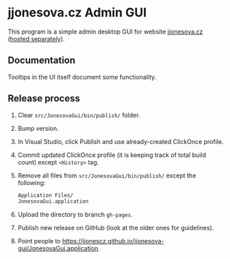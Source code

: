 # jjonesova.cz Admin GUI

This program is a simple admin desktop GUI for website
[jjonesova.cz](https://jjonesova.cz) ([hosted
separately](https://github.com/jjonescz/jjonesova)).

## Documentation

Tooltips in the UI itself document some functionality.

## Release process

1. Clear `src/JonesovaGui/bin/publish/` folder.
2. Bump version.
3. In Visual Studio, click Publish and use already-created ClickOnce profile.
4. Commit updated ClickOnce profile (it is keeping track of total build count)
   except `<History>` tag.
5. Remove all files from `src/JonesovaGui/bin/publish/` except the following:

   ```txt
   Application Files/
   JonesovaGui.application
   ```

6. Upload the directory to branch `gh-pages`.
7. Publish new release on GitHub (look at the older ones for guidelines).
8. Point people to
   <https://jjonescz.github.io/jjonesova-gui/JonesovaGui.application>.
